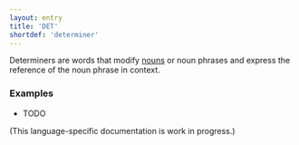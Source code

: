```yaml
---
layout: entry
title: 'DET'
shortdef: 'determiner'
---
```


Determiners are words that modify <a href="NOUN.html">nouns</a> or
noun phrases and express the reference of the noun phrase in context.

### Examples

* TODO

(This language-specific documentation is work in progress.)
